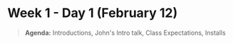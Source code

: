 # Week 1 - Day 1 (February 12)

> **Agenda:** Introductions, John's Intro talk, Class Expectations, Installs

